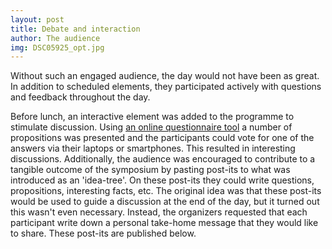 ```yaml
---
layout: post
title: Debate and interaction
author: The audience
img: DSC05925_opt.jpg
---
```


Without such an engaged audience, the day would not have been as great. In addition to scheduled elements, they participated actively with questions and feedback throughout the day.

Before lunch, an interactive element was added to the programme to stimulate discussion. Using [an online questionnaire tool](https://getkahoot.com/) a number of propositions was presented and the participants could vote for one of the answers via their laptops or smartphones. This resulted in interesting discussions. Additionally, the audience was encouraged to contribute to a tangible outcome of the symposium by pasting post-its to what was introduced as an 'idea-tree'. On these post-its they could write questions, propositions, interesting facts, etc. The original idea was that these post-its would be used to guide a discussion at the end of the day, but it turned out this wasn't even necessary. Instead, the organizers requested that each participant write down a personal take-home message that they would like to share. These post-its are published below.
